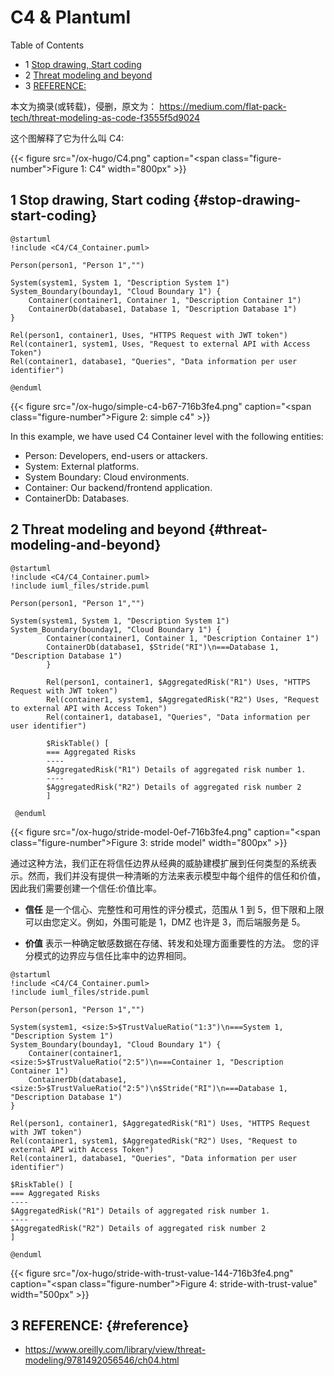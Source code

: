 # C4 & Plantuml


<div class="ox-hugo-toc toc has-section-numbers">

<div class="heading">Table of Contents</div>

- <span class="section-num">1</span> [Stop drawing, Start coding](#stop-drawing-start-coding)
- <span class="section-num">2</span> [Threat modeling and beyond](#threat-modeling-and-beyond)
- <span class="section-num">3</span> [REFERENCE:](#reference)

</div>
<!--endtoc-->


本文为摘录(或转载)，侵删，原文为： https://medium.com/flat-pack-tech/threat-modeling-as-code-f3555f5d9024

这个图解释了它为什么叫 C4:

<a id="figure--fig:images-C4"></a>

{{< figure src="/ox-hugo/C4.png" caption="<span class=\"figure-number\">Figure 1: </span>C4" width="800px" >}}


## <span class="section-num">1</span> Stop drawing, Start coding {#stop-drawing-start-coding}

```plantuml
@startuml
!include <C4/C4_Container.puml>

Person(person1, "Person 1","")

System(system1, System 1, "Description System 1")
System_Boundary(bounday1, "Cloud Boundary 1") {
    Container(container1, Container 1, "Description Container 1")
    ContainerDb(database1, Database 1, "Description Database 1")
}

Rel(person1, container1, Uses, "HTTPS Request with JWT token")
Rel(container1, system1, Uses, "Request to external API with Access Token")
Rel(container1, database1, "Queries", "Data information per user identifier")

@enduml
```

<a id="figure--fig:simple-c4"></a>

{{< figure src="/ox-hugo/simple-c4-b67-716b3fe4.png" caption="<span class=\"figure-number\">Figure 2: </span>simple c4" >}}

In this example, we have used C4 Container level with the following entities:

-   Person: Developers, end-users or attackers.
-   System: External platforms.
-   System Boundary: Cloud environments.
-   Container: Our backend/frontend application.
-   ContainerDb: Databases.


## <span class="section-num">2</span> Threat modeling and beyond {#threat-modeling-and-beyond}

```plantuml
@startuml
!include <C4/C4_Container.puml>
!include iuml_files/stride.puml

Person(person1, "Person 1","")

System(system1, System 1, "Description System 1")
System_Boundary(bounday1, "Cloud Boundary 1") {
        Container(container1, Container 1, "Description Container 1")
        ContainerDb(database1, $Stride("RI")\n===Database 1, "Description Database 1")
        }

        Rel(person1, container1, $AggregatedRisk("R1") Uses, "HTTPS Request with JWT token")
        Rel(container1, system1, $AggregatedRisk("R2") Uses, "Request to external API with Access Token")
        Rel(container1, database1, "Queries", "Data information per user identifier")

        $RiskTable() [
        === Aggregated Risks
        ----
        $AggregatedRisk("R1") Details of aggregated risk number 1.
        ----
        $AggregatedRisk("R2") Details of aggregated risk number 2
        ]

 @enduml
```

<a id="figure--fig:stride-model"></a>

{{< figure src="/ox-hugo/stride-model-0ef-716b3fe4.png" caption="<span class=\"figure-number\">Figure 3: </span>stride model" width="800px" >}}

通过这种方法，我们正在将信任边界从经典的威胁建模扩展到任何类型的系统表示。然而，我们并没有提供一种清晰的方法来表示模型中每个组件的信任和价值，因此我们需要创建一个信任:价值比率。

-   **信任** 是一个信心、完整性和可用性的评分模式，范围从 1 到 5，但下限和上限可以由您定义。例如，外围可能是 1，DMZ 也许是 3，而后端服务是 5。

-   **价值** 表示一种确定敏感数据在存储、转发和处理方面重要性的方法。 您的评分模式的边界应与信任比率中的边界相同。

<!--listend-->

```plantuml
@startuml
!include <C4/C4_Container.puml>
!include iuml_files/stride.puml

Person(person1, "Person 1","")

System(system1, <size:5>$TrustValueRatio("1:3")\n===System 1, "Description System 1")
System_Boundary(bounday1, "Cloud Boundary 1") {
    Container(container1, <size:5>$TrustValueRatio("2:5")\n===Container 1, "Description Container 1")
    ContainerDb(database1, <size:5>$TrustValueRatio("2:5")\n$Stride("RI")\n===Database 1, "Description Database 1")
}

Rel(person1, container1, $AggregatedRisk("R1") Uses, "HTTPS Request with JWT token")
Rel(container1, system1, $AggregatedRisk("R2") Uses, "Request to external API with Access Token")
Rel(container1, database1, "Queries", "Data information per user identifier")

$RiskTable() [
=== Aggregated Risks
----
$AggregatedRisk("R1") Details of aggregated risk number 1.
----
$AggregatedRisk("R2") Details of aggregated risk number 2
]

@enduml
```

<a id="figure--fig:stride-with-trust-value"></a>

{{< figure src="/ox-hugo/stride-with-trust-value-144-716b3fe4.png" caption="<span class=\"figure-number\">Figure 4: </span>stride-with-trust-value" width="500px" >}}


## <span class="section-num">3</span> REFERENCE: {#reference}

-   <https://www.oreilly.com/library/view/threat-modeling/9781492056546/ch04.html>

